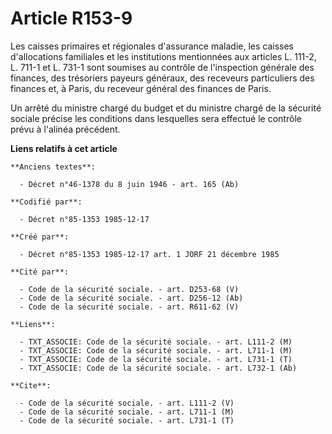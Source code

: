 # Article R153-9

Les caisses primaires et régionales d'assurance maladie, les caisses d'allocations familiales et les institutions mentionnées
aux articles L. 111-2, L. 711-1 et L. 731-1 sont soumises au contrôle de l'inspection générale des finances, des trésoriers
payeurs généraux, des receveurs particuliers des finances et, à Paris, du receveur général des finances de Paris. 

Un arrêté du ministre chargé du budget et du ministre chargé de la sécurité sociale précise les conditions dans lesquelles
sera effectué le contrôle prévu à l'alinéa précédent.

**Liens relatifs à cet article**

	**Anciens textes**:

	  - Décret n°46-1378 du 8 juin 1946 - art. 165 (Ab)

	**Codifié par**:

	  - Décret n°85-1353 1985-12-17

	**Créé par**:

	  - Décret n°85-1353 1985-12-17 art. 1 JORF 21 décembre 1985

	**Cité par**:

	  - Code de la sécurité sociale. - art. D253-68 (V)
	  - Code de la sécurité sociale. - art. D256-12 (Ab)
	  - Code de la sécurité sociale. - art. R611-62 (V)

	**Liens**:

	  - TXT_ASSOCIE: Code de la sécurité sociale. - art. L111-2 (M)
	  - TXT_ASSOCIE: Code de la sécurité sociale. - art. L711-1 (M)
	  - TXT_ASSOCIE: Code de la sécurité sociale. - art. L731-1 (T)
	  - TXT_ASSOCIE: Code de la sécurité sociale. - art. L732-1 (Ab)

	**Cite**:

	  - Code de la sécurité sociale. - art. L111-2 (V)
	  - Code de la sécurité sociale. - art. L711-1 (M)
	  - Code de la sécurité sociale. - art. L731-1 (T)

